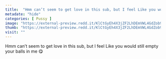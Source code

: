 ```yaml
---
title:  "Hmm can’t seem to get love in this sub, but I feel Like you would still empty your balls in me 😋"
metadate: "hide"
categories: [ Pussy ]
image: "https://external-preview.redd.it/KlCtGyEh4X3jZF2LhDEmVWL4GdZob9EQQX3RVW2UvxA.jpg?auto=webp&s=6a5df6945da6e7bc8d5c95f73f04676b4fdd1cae"
thumb: "https://external-preview.redd.it/KlCtGyEh4X3jZF2LhDEmVWL4GdZob9EQQX3RVW2UvxA.jpg?width=1080&crop=smart&auto=webp&s=371d432934dc621c05170e33358f0db4e525b33b"
visit: ""
---
```

Hmm can’t seem to get love in this sub, but I feel Like you would still empty your balls in me 😋
